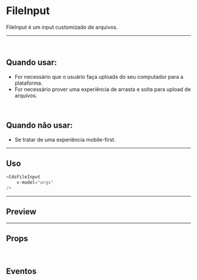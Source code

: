 # FileInput

FileInput é um input customizado de arquivos.

---
<br>

## Quando usar:
- For necessário que o usuário faça uploads do seu computador para a plataforma.
- For necessário prover uma experiência de arrasta e solta para upload de arquivos.

<br>

## Quando não usar:
- Se tratar de uma experiência mobile-first.


---

## Uso

```js
<CdsFileInput
	v-model="args"
/>
```

---

## Preview

<PreviewBuilder
	:args
	:component="CdsFileInput"
	:events
/>

---

## Props

<APITable
	name="CdsFileInput"
	section="props"
/>
<br>

## Eventos

<APITable
	name="CdsFileInput"
	section="events"
/>
<br>

<script setup>
import { ref } from 'vue';
import CdsFileInput from '@/components/FileInput.vue';

const events = [
	'update:modelValue'
];

const args = ref({});
</script>
